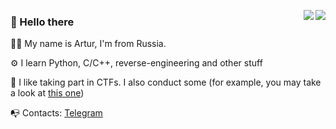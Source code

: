 <p align="left">
  <a href="https://github.com/sultanowskii">
    <img align="right" src="https://github-readme-stats.vercel.app/api?username=sultanowskii&show_icons=true&theme=buefy&count_private=true&custom_title=sultanowskii's+stats&title_color=ff6e96&icon_color=7957d5&cache_seconds=180" />
  </a>
  <a href="https://github.com/sultanowskii">
    <img align="right" src="https://github-readme-stats.vercel.app/api/top-langs/?username=sultanowskii&layout=compact&theme=buefy&custom_title=sultanowskii's+most+used+languages&title_color=ff6e96&card_width=445&hide=roff&langs_count=6" />
  </a>
  
  ### 👋 Hello there
  
  👨‍💻 My name is Artur, I'm from Russia.
  
  ⚙️ I learn Python, C/C++, reverse-engineering and other stuff
  
  🚩 I like taking part in CTFs. I also conduct some (for example, you may take a look at [this one](https://github.com/li2CTF/li2CTF-open-2022-winter-public))
  
  📭 Contacts: [Telegram](https://t.me/sultanowskii)
</p>
